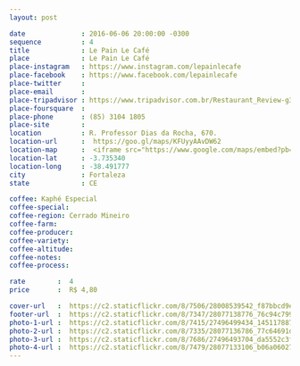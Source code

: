 ```yaml
---
layout: post

date              : 2016-06-06 20:00:00 -0300
sequence          : 4
title             : Le Pain Le Café
place             : Le Pain Le Café
place-instagram   : https://www.instagram.com/lepainlecafe
place-facebook    : https://www.facebook.com/lepainlecafe
place-twitter     : 
place-email       : 
place-tripadvisor : https://www.tripadvisor.com.br/Restaurant_Review-g303293-d8807396-Reviews-Le_Pain_Le_Cafe-Fortaleza_State_of_Ceara.html
place-foursquare  : 
place-phone       : (85) 3104 1805
place-site        : 
location          : R. Professor Dias da Rocha, 670.
location-url      :  https://goo.gl/maps/KFUyyAAvDW62
location-map      :  <iframe src="https://www.google.com/maps/embed?pb=!1m18!1m12!1m3!1d3981.3424624077456!2d-38.4939599857313!3d-3.7353372442525603!2m3!1f0!2f0!3f0!3m2!1i1024!2i768!4f13.1!3m3!1m2!1s0x7c7487dc07f658b%3A0xc2c58bfcb244a191!2sLe+Pain+Le+Caf%C3%A9!5e0!3m2!1spt-BR!2sbr!4v1468161654854" width="100%" height="450" frameborder="0" style="border:0" scrolling="no"></iframe>
location-lat      : -3.735340
location-long     : -38.491777
city              : Fortaleza
state             : CE

coffee: Kaphé Especial
coffee-special: 
coffee-region: Cerrado Mineiro
coffee-farm: 
coffee-producer: 
coffee-variety: 
coffee-altitude:
coffee-notes: 
coffee-process: 

rate        :  4
price       :  R$ 4,80

cover-url   :  https://c2.staticflickr.com/8/7506/28008539542_f87bbcd9ed_o.jpg
footer-url  :  https://c2.staticflickr.com/8/7347/28077138776_76c94c799d_o.jpg
photo-1-url :  https://c2.staticflickr.com/8/7415/27496499434_1451178873_o.jpg
photo-2-url :  https://c2.staticflickr.com/8/7335/28077136786_77c64691d7_o.jpg
photo-3-url :  https://c2.staticflickr.com/8/7686/27496493704_da5552c3f0_o.jpg
photo-4-url :  https://c2.staticflickr.com/8/7479/28077133106_b06a060270_o.jpg
---
```


